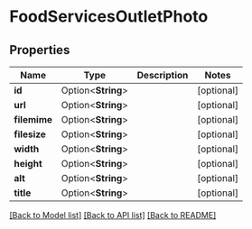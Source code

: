 # FoodServicesOutletPhoto

## Properties

Name | Type | Description | Notes
------------ | ------------- | ------------- | -------------
**id** | Option<**String**> |  | [optional]
**url** | Option<**String**> |  | [optional]
**filemime** | Option<**String**> |  | [optional]
**filesize** | Option<**String**> |  | [optional]
**width** | Option<**String**> |  | [optional]
**height** | Option<**String**> |  | [optional]
**alt** | Option<**String**> |  | [optional]
**title** | Option<**String**> |  | [optional]

[[Back to Model list]](../README.md#documentation-for-models) [[Back to API list]](../README.md#documentation-for-api-endpoints) [[Back to README]](../README.md)


